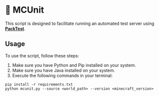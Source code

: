 # 🧪 MCUnit

This script is designed to facilitate running an automated test server using **[PackTest](https://github.com/misode/packtest)**.

## Usage

To use the script, follow these steps:

1. Make sure you have Python and Pip installed on your system.
2. Make sure you have Java installed on your system.
1. Execute the following commands in your terminal:

```shell
pip install -r requirements.txt
python mcunit.py --source <world_path> --version <minecraft_version>
```
